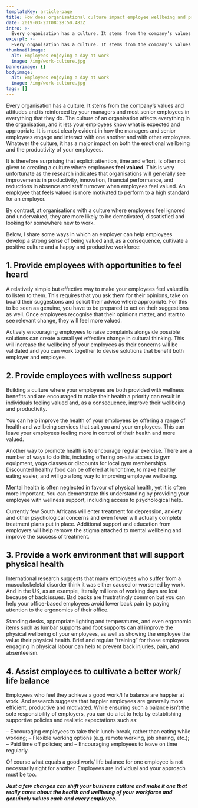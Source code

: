 ```yaml
---
templateKey: article-page
title: How does organisational culture impact employee wellbeing and productivity?
date: 2019-03-23T08:28:50.483Z
intro: >-
  Every organisation has a culture. It stems from the company’s values and attitudes and is reinforced by your managers and most senior employees in everything that they do.
excerpt: >-
  Every organisation has a culture. It stems from the company’s values and attitudes and is reinforced by your managers and most senior employees in everything that they do.
thumbnailimage:
  alt: Employees enjoying a day at work
  image: /img/work-culture.jpg
bannerimage: {}
bodyimage:
  alt: Employees enjoying a day at work
  image: /img/work-culture.jpg
tags: []
---
```


Every organisation has a culture. It stems from the company’s values and attitudes and is reinforced by your managers and most senior employees in everything that they do. The culture of an organisation affects everything in the organisation, and it lets your employees know what is expected and appropriate. It is most clearly evident in how the managers and senior employees engage and interact with one another and with other employees. Whatever the culture, it has a major impact on both the emotional wellbeing and the productivity of your employees.

It is therefore surprising that explicit attention, time and effort, is often not given to creating a culture where employees **feel valued**. This is very unfortunate as the research indicates that organisations will generally see improvements in productivity, innovation, financial performance, and reductions in absence and staff turnover when employees feel valued. An employee that feels valued is more motivated to perform to a high standard for an employer.

By contrast, at organisations with a culture where employees feel ignored and undervalued, they are more likely to be demotivated, dissatisfied and looking for somewhere new to work.

Below, I share some ways in which an employer can help employees develop a strong sense of being valued and, as a consequence, cultivate a positive culture and a happy and productive workforce:

## 1. Provide employees with opportunities to feel heard

A relatively simple but effective way to make your employees feel valued is to listen to them. This requires that you ask them for their opinions, take on board their suggestions and solicit their advice where appropriate. For this to be seen as genuine, you have to be prepared to act on their suggestions as well. Once employees recognise that their opinions matter, and start to see relevant change, they will feel more valued.

Actively encouraging employees to raise complaints alongside possible solutions can create a small yet effective change in cultural thinking. This will increase the wellbeing of your employees as their concerns will be validated and you can work together to devise solutions that benefit both employer and employee.

## 2. Provide employees with wellness support

Building a culture where your employees are both provided with wellness benefits and are encouraged to make their health a priority can result in individuals feeling valued and, as a consequence, improve their wellbeing and productivity.

You can help improve the health of your employees by offering a range of health and wellbeing services that suit you and your employees. This can leave your employees feeling more in control of their health and more valued.

Another way to promote health is to encourage regular exercise. There are a number of ways to do this, including offering on-site access to gym equipment, yoga classes or discounts for local gym memberships. Discounted healthy food can be offered at lunchtime, to make healthy eating easier, and will go a long way to improving employee wellbeing.

Mental health is often neglected in favour of physical health, yet it is often more important. You can demonstrate this understanding by providing your employee with wellness support, including access to psychological help.

Currently few South Africans will enter treatment for depression, anxiety and other psychological concerns and even fewer will actually complete treatment plans put in place. Additional support and education from employers will help remove the stigma attached to mental wellbeing and improve the success of treatment.

## 3. Provide a work environment that will support physical health

International research suggests that many employees who suffer from a musculoskeletal disorder think it was either caused or worsened by work. And in the UK, as an example, literally millions of working days are lost because of back issues. Bad backs are frustratingly common but you can help your office-based employees avoid lower back pain by paying attention to the ergonomics of their office.

Standing desks, appropriate lighting and temperatures, and even ergonomic items such as lumbar supports and foot supports can all improve the physical wellbeing of your employees, as well as showing the employee the value their physical health. Brief and regular “training” for those employees engaging in physical labour can help to prevent back injuries, pain, and absenteeism.

## 4. Assist employees to cultivate a better work/ life balance

Employees who feel they achieve a good work/life balance are happier at work. And research suggests that happier employees are generally more efficient, productive and motivated. While ensuring such a balance isn’t the sole responsibility of employers, you can do a lot to help by establishing supportive policies and realistic expectations such as:

– Encouraging employees to take their lunch-break, rather than eating while working;
– Flexible working options (e.g. remote working, job sharing, etc.);
– Paid time off policies; and
– Encouraging employees to leave on time regularly.

Of course what equals a good work/ life balance for one employee is not necessarily right for another. Employees are individual and your approach must be too.

**_Just a few changes can shift your business culture and make it one that really cares about the health and wellbeing of your workforce and genuinely values each and every employee._**
